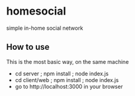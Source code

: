 # homesocial
simple in-home social network

## How to use

This is the most basic way, on the same machine

* cd server ; npm install ; node index.js
* cd client/web ; npm install ; node index.js
* go to http://localhost:3000 in your browser